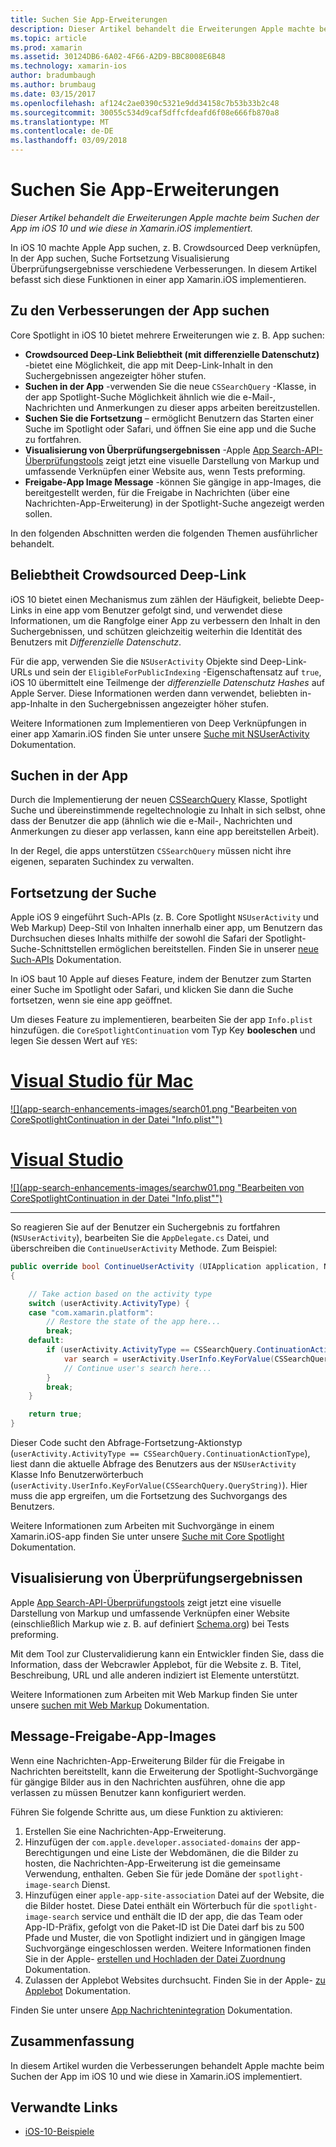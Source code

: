```yaml
---
title: Suchen Sie App-Erweiterungen
description: Dieser Artikel behandelt die Erweiterungen Apple machte beim Suchen der App im iOS 10 und wie diese in Xamarin.iOS implementiert.
ms.topic: article
ms.prod: xamarin
ms.assetid: 30124DB6-6A02-4F66-A2D9-BBC8008E6B48
ms.technology: xamarin-ios
author: bradumbaugh
ms.author: brumbaug
ms.date: 03/15/2017
ms.openlocfilehash: af124c2ae0390c5321e9dd34158c7b53b33b2c48
ms.sourcegitcommit: 30055c534d9caf5dffcfdeafd6f08e666fb870a8
ms.translationtype: MT
ms.contentlocale: de-DE
ms.lasthandoff: 03/09/2018
---
```

# <a name="app-search-enhancements"></a>Suchen Sie App-Erweiterungen

_Dieser Artikel behandelt die Erweiterungen Apple machte beim Suchen der App im iOS 10 und wie diese in Xamarin.iOS implementiert._

In iOS 10 machte Apple App suchen, z. B. Crowdsourced Deep verknüpfen, In der App suchen, Suche Fortsetzung Visualisierung Überprüfungsergebnisse verschiedene Verbesserungen. In diesem Artikel befasst sich diese Funktionen in einer app Xamarin.iOS implementieren.

## <a name="about-app-search-enhancements"></a>Zu den Verbesserungen der App suchen

Core Spotlight in iOS 10 bietet mehrere Erweiterungen wie z. B. App suchen:

- **Crowdsourced Deep-Link Beliebtheit (mit differenzielle Datenschutz)** -bietet eine Möglichkeit, die app mit Deep-Link-Inhalt in den Suchergebnissen angezeigter höher stufen.
- **Suchen in der App** -verwenden Sie die neue `CSSearchQuery` -Klasse, in der app Spotlight-Suche Möglichkeit ähnlich wie die e-Mail-, Nachrichten und Anmerkungen zu dieser apps arbeiten bereitzustellen.
- **Suchen Sie die Fortsetzung** – ermöglicht Benutzern das Starten einer Suche im Spotlight oder Safari, und öffnen Sie eine app und die Suche zu fortfahren.
- **Visualisierung von Überprüfungsergebnissen** -Apple [App Search-API-Überprüfungstools](https://search.developer.apple.com/appsearch-validation-tool) zeigt jetzt eine visuelle Darstellung von Markup und umfassende Verknüpfen einer Website aus, wenn Tests preforming.
- **Freigabe-App Image Message** -können Sie gängige in app-Images, die bereitgestellt werden, für die Freigabe in Nachrichten (über eine Nachrichten-App-Erweiterung) in der Spotlight-Suche angezeigt werden sollen.

In den folgenden Abschnitten werden die folgenden Themen ausführlicher behandelt.

## <a name="crowdsourced-deep-link-popularity"></a>Beliebtheit Crowdsourced Deep-Link

iOS 10 bietet einen Mechanismus zum zählen der Häufigkeit, beliebte Deep-Links in eine app vom Benutzer gefolgt sind, und verwendet diese Informationen, um die Rangfolge einer App zu verbessern den Inhalt in den Suchergebnissen, und schützen gleichzeitig weiterhin die Identität des Benutzers mit  *Differenzielle Datenschutz*.

Für die app, verwenden Sie die `NSUserActivity` Objekte sind Deep-Link-URLs und sein der `EligibleForPublicIndexing` -Eigenschaftensatz auf `true`, iOS 10 übermittelt eine Teilmenge der *differenzielle Datenschutz Hashes* auf Apple Server. Diese Informationen werden dann verwendet, beliebten in-app-Inhalte in den Suchergebnissen angezeigter höher stufen.

Weitere Informationen zum Implementieren von Deep Verknüpfungen in einer app Xamarin.iOS finden Sie unter unsere [Suche mit NSUserActivity](~/ios/platform/search/nsuseractivity.md) Dokumentation.

## <a name="in-app-searching"></a>Suchen in der App

Durch die Implementierung der neuen [CSSearchQuery](https://developer.apple.com/reference/corespotlight/cssearchquery) Klasse, Spotlight Suche und übereinstimmende regeltechnologie zu Inhalt in sich selbst, ohne dass der Benutzer die app (ähnlich wie die e-Mail-, Nachrichten und Anmerkungen zu dieser app verlassen, kann eine app bereitstellen Arbeit).

In der Regel, die apps unterstützen `CSSearchQuery` müssen nicht ihre eigenen, separaten Suchindex zu verwalten. 

## <a name="search-continuation"></a>Fortsetzung der Suche

Apple iOS 9 eingeführt Such-APIs (z. B. Core Spotlight `NSUserActivity` und Web Markup) Deep-Stil von Inhalten innerhalb einer app, um Benutzern das Durchsuchen dieses Inhalts mithilfe der sowohl die Safari der Spotlight-Suche-Schnittstellen ermöglichen bereitstellen. Finden Sie in unserer [neue Such-APIs](~/ios/platform/search/index.md) Dokumentation.

In iOS baut 10 Apple auf dieses Feature, indem der Benutzer zum Starten einer Suche im Spotlight oder Safari, und klicken Sie dann die Suche fortsetzen, wenn sie eine app geöffnet. 

Um dieses Feature zu implementieren, bearbeiten Sie der app `Info.plist` hinzufügen. die `CoreSpotlightContinuation` vom Typ Key **booleschen** und legen Sie dessen Wert auf `YES`:

# <a name="visual-studio-for-mactabvsmac"></a>[Visual Studio für Mac](#tab/vsmac)

[![](app-search-enhancements-images/search01.png "Bearbeiten von CoreSpotlightContinuation in der Datei "Info.plist"")](app-search-enhancements-images/search01.png#lightbox)

# <a name="visual-studiotabvswin"></a>[Visual Studio](#tab/vswin)

[![](app-search-enhancements-images/searchw01.png "Bearbeiten von CoreSpotlightContinuation in der Datei "Info.plist"")](app-search-enhancements-images/search01.png#lightbox)

-----

So reagieren Sie auf der Benutzer ein Suchergebnis zu fortfahren (`NSUserActivity`), bearbeiten Sie die `AppDelegate.cs` Datei, und überschreiben die `ContinueUserActivity` Methode. Zum Beispiel:

```csharp
public override bool ContinueUserActivity (UIApplication application, NSUserActivity userActivity, UIApplicationRestorationHandler completionHandler)
{

    // Take action based on the activity type
    switch (userActivity.ActivityType) {
    case "com.xamarin.platform":
        // Restore the state of the app here...
        break;
    default:
        if (userActivity.ActivityType == CSSearchQuery.ContinuationActionType) {
            var search = userActivity.UserInfo.KeyForValue(CSSearchQuery.QueryString);
            // Continue user's search here...
        }
        break;
    }

    return true;
}
```

Dieser Code sucht den Abfrage-Fortsetzung-Aktionstyp (`userActivity.ActivityType == CSSearchQuery.ContinuationActionType`), liest dann die aktuelle Abfrage des Benutzers aus der `NSUserActivity` Klasse Info Benutzerwörterbuch (`userActivity.UserInfo.KeyForValue(CSSearchQuery.QueryString)`). Hier muss die app ergreifen, um die Fortsetzung des Suchvorgangs des Benutzers.

Weitere Informationen zum Arbeiten mit Suchvorgänge in einem Xamarin.iOS-app finden Sie unter unsere [Suche mit Core Spotlight](~/ios/platform/search/corespotlight.md) Dokumentation.

## <a name="visualization-of-validation-results"></a>Visualisierung von Überprüfungsergebnissen

Apple [App Search-API-Überprüfungstools](https://search.developer.apple.com/appsearch-validation-tool) zeigt jetzt eine visuelle Darstellung von Markup und umfassende Verknüpfen einer Website (einschließlich Markup wie z. B. auf definiert [Schema.org](http://schema.org/)) bei Tests preforming.

Mit dem Tool zur Clustervalidierung kann ein Entwickler finden Sie, dass die Information, dass der Webcrawler Applebot, für die Website z. B. Titel, Beschreibung, URL und alle anderen indiziert ist Elemente unterstützt.

Weitere Informationen zum Arbeiten mit Web Markup finden Sie unter unsere [suchen mit Web Markup](~/ios/platform/search/web-markup.md) Dokumentation.

## <a name="message-app-image-sharing"></a>Message-Freigabe-App-Images

Wenn eine Nachrichten-App-Erweiterung Bilder für die Freigabe in Nachrichten bereitstellt, kann die Erweiterung der Spotlight-Suchvorgänge für gängige Bilder aus in den Nachrichten ausführen, ohne die app verlassen zu müssen Benutzer kann konfiguriert werden.

Führen Sie folgende Schritte aus, um diese Funktion zu aktivieren:

1. Erstellen Sie eine Nachrichten-App-Erweiterung.
2. Hinzufügen der `com.apple.developer.associated-domains` der app-Berechtigungen und eine Liste der Webdomänen, die die Bilder zu hosten, die Nachrichten-App-Erweiterung ist die gemeinsame Verwendung, enthalten. Geben Sie für jede Domäne der `spotlight-image-search` Dienst.
3. Hinzufügen einer `apple-app-site-association` Datei auf der Website, die die Bilder hostet. Diese Datei enthält ein Wörterbuch für die `spotlight-image-search` service und enthält die ID der app, die das Team oder App-ID-Präfix, gefolgt von die Paket-ID ist Die Datei darf bis zu 500 Pfade und Muster, die von Spotlight indiziert und in gängigen Image Suchvorgänge eingeschlossen werden. Weitere Informationen finden Sie in der Apple- [erstellen und Hochladen der Datei Zuordnung](https://developer.apple.com/library/prerelease/content/documentation/General/Conceptual/AppSearch/UniversalLinks.html#//apple_ref/doc/uid/TP40016308-CH12-SW4) Dokumentation.
4. Zulassen der Applebot Websites durchsucht. Finden Sie in der Apple- [zu Applebot](https://support.apple.com/en-us/HT204683) Dokumentation.

Finden Sie unter unsere [App Nachrichtenintegration](~/ios/platform/message-app-integration/index.md) Dokumentation.

## <a name="summary"></a>Zusammenfassung

In diesem Artikel wurden die Verbesserungen behandelt Apple machte beim Suchen der App im iOS 10 und wie diese in Xamarin.iOS implementiert.



## <a name="related-links"></a>Verwandte Links

- [iOS-10-Beispiele](https://developer.xamarin.com/samples/ios/iOS10/)
